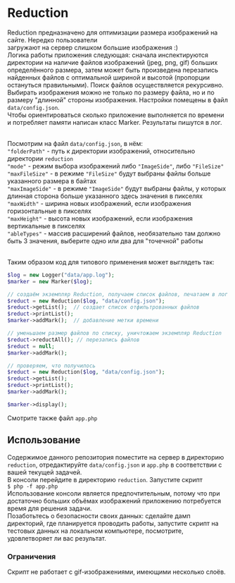 # Reduction

Reduction предназначено для оптимизации размера изображений на сайте. Нередко пользователи<br> загружают на сервер слишком большие изображения :)<br> 
Логика работы приложения следующая: сначала инспектируются директории на наличие файлов изображений (jpeg, png, gif) больших определённого размера, затем может быть произведена перезапись найденных файлов с оптимальной шириной и высотой (пропорции остануться правильными). Поиск файлов осуществляется рекурсивно.<br>
Выбирать изображения можно не только по размеру файла, но и по размеру "длинной" стороны изображения. Настройки помещены в файл `data/config.json`.<br>
Чтобы ориентироваться сколько приложение выполняется по времени и потребляет памяти написан класс Marker. Результаты пишутся в лог.<br><br>

Посмотрим на файл `data/config.json`, в нём:<br>
`"folderPath"` - путь к директории изображений, относительно директории `reduction`<br>
`"mode"` - режим выбора изображений либо `"ImageSide"`, либо `"FileSize"`<br>
`"maxFileSize"` - в режиме `"FileSize"` будут выбраны файлы больше указанного размера в байтах<br>
`"maxImageSide"` - в режиме `"ImageSide"` будут выбраны файлы, у которых длинная сторона больше указанного здесь значения в пикселях<br>
`"maxWidth"` - ширина новых изображений, если изображения горизонтальные в пикселях<br>
`"maxHeight"` - высота новых изображений, если изображения вертикальные в пикселях<br>
`"ableTypes"` - массив расширений файлов, необязательно там должно быть 3 значения, выберите одно или два для "точечной" работы<br><br>

Таким образом код для типового применения может выглядеть так:<br>
```php
$log = new Logger("data/app.log");
$marker = new Marker($log);

// создаём экземпляр Reduction, получаем список файлов, печатаем в лог
$reduct = new Reduction($log, "data/config.json");
$reduct->getList();  // создает список отфильтрованных файлов
$reduct->printList();
$marker->addMark();  // добавление метки времени

// уменьшаем размер файлов по списку, уничтожаем экземпляр Reduction
$reduct->reductAll(); // перезапись файлов
$reduct = null;
$marker->addMark();

// проверяем, что получилось
$reduct = new Reduction($log, "data/config.json");
$reduct->getList();
$reduct->printList();
$marker->addMark();

$marker->display();
```
Смотрите также файл `app.php`<br>

## Использование
Содержимое данного репозитория поместите на сервер в директорию `reduction`, отредактируйте `data/config.json` и `app.php` в соответствии с вашей текущей задачей.<br>
В консоли перейдите в директорию `reduction`. Запустите скрипт<br>
`$ php -f app.php`<br>
Использование консоли является предпочтительным, потому что при достаточно больших объёмах изображений приложению потребуется время для решения задачи.<br> 
Позаботьтесь о безопасности своих данных: сделайте дамп директорий, где планируется проводить работы, запустите скрипт на тестовых данных на локальном компьютере, посмотрите, удовлетворяет ли вас результат.

### Ограничения
Скрипт не работает с gif-изображениями, имеющими несколько слоёв.
